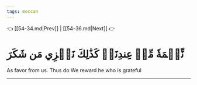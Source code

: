 ```yaml
---
tags: meccan
---
```


👈 [[54-34.md|Prev]] | [[54-36.md|Next]] 👉

# نِّعۡمَةٗ مِّنۡ عِندِنَاۚ كَذَٰلِكَ نَجۡزِي مَن شَكَرَ

As favor from us. Thus do We reward he who is grateful

---


